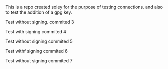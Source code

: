  This is a repo created soley for the purpose of testing connections.
 and also to test the addition of a gpg key.
 
Test without signing. commited 3

Test with signing commited 4

Test without signing commited 5

Test withf signing commited 6

Test without signing commited 7
